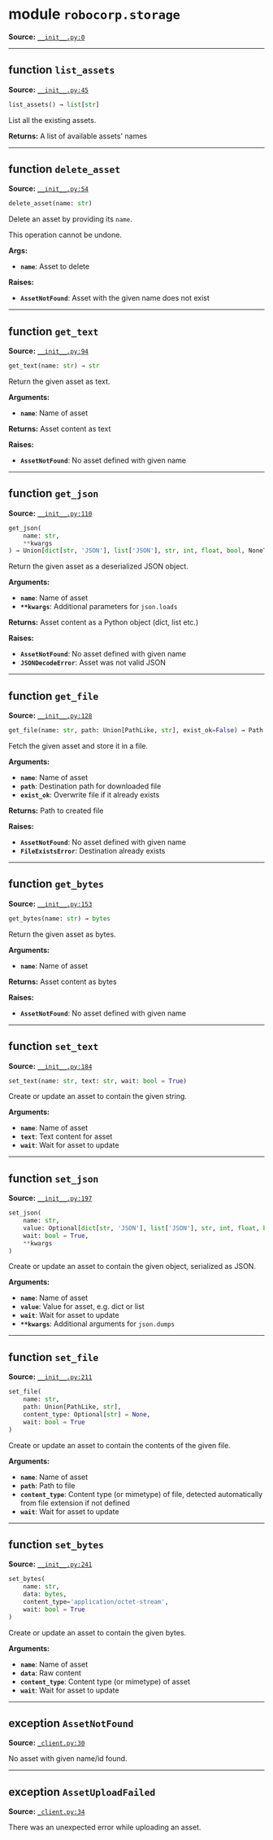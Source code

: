 <!-- markdownlint-disable -->

# module `robocorp.storage`

**Source:** [`__init__.py:0`](https://github.com/robocorp/robo/tree/master/storage/src/robocorp/storage/__init__.py#L0)

______________________________________________________________________

## function `list_assets`

**Source:** [`__init__.py:45`](https://github.com/robocorp/robo/tree/master/storage/src/robocorp/storage/__init__.py#L45)

```python
list_assets() → list[str]
```

List all the existing assets.

**Returns:**
A list of available assets' names

______________________________________________________________________

## function `delete_asset`

**Source:** [`__init__.py:54`](https://github.com/robocorp/robo/tree/master/storage/src/robocorp/storage/__init__.py#L54)

```python
delete_asset(name: str)
```

Delete an asset by providing its `name`.

This operation cannot be undone.

**Args:**

- <b>`name`</b>:  Asset to delete

**Raises:**

- <b>`AssetNotFound`</b>:  Asset with the given name does not exist

______________________________________________________________________

## function `get_text`

**Source:** [`__init__.py:94`](https://github.com/robocorp/robo/tree/master/storage/src/robocorp/storage/__init__.py#L94)

```python
get_text(name: str) → str
```

Return the given asset as text.

**Arguments:**

- <b>`name`</b>:  Name of asset

**Returns:**
Asset content as text

**Raises:**

- <b>`AssetNotFound`</b>:  No asset defined with given name

______________________________________________________________________

## function `get_json`

**Source:** [`__init__.py:110`](https://github.com/robocorp/robo/tree/master/storage/src/robocorp/storage/__init__.py#L110)

```python
get_json(
    name: str,
    **kwargs
) → Union[dict[str, 'JSON'], list['JSON'], str, int, float, bool, NoneType]
```

Return the given asset as a deserialized JSON object.

**Arguments:**

- <b>`name`</b>:  Name of asset
- <b>`**kwargs`</b>:  Additional parameters for `json.loads`

**Returns:**
Asset content as a Python object (dict, list etc.)

**Raises:**

- <b>`AssetNotFound`</b>:  No asset defined with given name
- <b>`JSONDecodeError`</b>:  Asset was not valid JSON

______________________________________________________________________

## function `get_file`

**Source:** [`__init__.py:128`](https://github.com/robocorp/robo/tree/master/storage/src/robocorp/storage/__init__.py#L128)

```python
get_file(name: str, path: Union[PathLike, str], exist_ok=False) → Path
```

Fetch the given asset and store it in a file.

**Arguments:**

- <b>`name`</b>:  Name of asset
- <b>`path`</b>:  Destination path for downloaded file
- <b>`exist_ok`</b>:  Overwrite file if it already exists

**Returns:**
Path to created file

**Raises:**

- <b>`AssetNotFound`</b>:  No asset defined with given name
- <b>`FileExistsError`</b>:  Destination already exists

______________________________________________________________________

## function `get_bytes`

**Source:** [`__init__.py:153`](https://github.com/robocorp/robo/tree/master/storage/src/robocorp/storage/__init__.py#L153)

```python
get_bytes(name: str) → bytes
```

Return the given asset as bytes.

**Arguments:**

- <b>`name`</b>:  Name of asset

**Returns:**
Asset content as bytes

**Raises:**

- <b>`AssetNotFound`</b>:  No asset defined with given name

______________________________________________________________________

## function `set_text`

**Source:** [`__init__.py:184`](https://github.com/robocorp/robo/tree/master/storage/src/robocorp/storage/__init__.py#L184)

```python
set_text(name: str, text: str, wait: bool = True)
```

Create or update an asset to contain the given string.

**Arguments:**

- <b>`name`</b>:  Name of asset
- <b>`text`</b>:  Text content for asset
- <b>`wait`</b>:  Wait for asset to update

______________________________________________________________________

## function `set_json`

**Source:** [`__init__.py:197`](https://github.com/robocorp/robo/tree/master/storage/src/robocorp/storage/__init__.py#L197)

```python
set_json(
    name: str,
    value: Optional[dict[str, 'JSON'], list['JSON'], str, int, float, bool],
    wait: bool = True,
    **kwargs
)
```

Create or update an asset to contain the given object, serialized as JSON.

**Arguments:**

- <b>`name`</b>:  Name of asset
- <b>`value`</b>:  Value for asset, e.g. dict or list
- <b>`wait`</b>:  Wait for asset to update
- <b>`**kwargs`</b>:  Additional arguments for `json.dumps`

______________________________________________________________________

## function `set_file`

**Source:** [`__init__.py:211`](https://github.com/robocorp/robo/tree/master/storage/src/robocorp/storage/__init__.py#L211)

```python
set_file(
    name: str,
    path: Union[PathLike, str],
    content_type: Optional[str] = None,
    wait: bool = True
)
```

Create or update an asset to contain the contents of the given file.

**Arguments:**

- <b>`name`</b>:  Name of asset
- <b>`path`</b>:  Path to file
- <b>`content_type`</b>:  Content type (or mimetype) of file, detected automatically from file extension if not defined
- <b>`wait`</b>:  Wait for asset to update

______________________________________________________________________

## function `set_bytes`

**Source:** [`__init__.py:241`](https://github.com/robocorp/robo/tree/master/storage/src/robocorp/storage/__init__.py#L241)

```python
set_bytes(
    name: str,
    data: bytes,
    content_type='application/octet-stream',
    wait: bool = True
)
```

Create or update an asset to contain the given bytes.

**Arguments:**

- <b>`name`</b>:  Name of asset
- <b>`data`</b>:  Raw content
- <b>`content_type`</b>:  Content type (or mimetype) of asset
- <b>`wait`</b>:  Wait for asset to update

______________________________________________________________________

## exception `AssetNotFound`

**Source:** [`_client.py:30`](https://github.com/robocorp/robo/tree/master/storage/src/robocorp/storage/_client.py#L30)

No asset with given name/id found.

______________________________________________________________________

## exception `AssetUploadFailed`

**Source:** [`_client.py:34`](https://github.com/robocorp/robo/tree/master/storage/src/robocorp/storage/_client.py#L34)

There was an unexpected error while uploading an asset.
